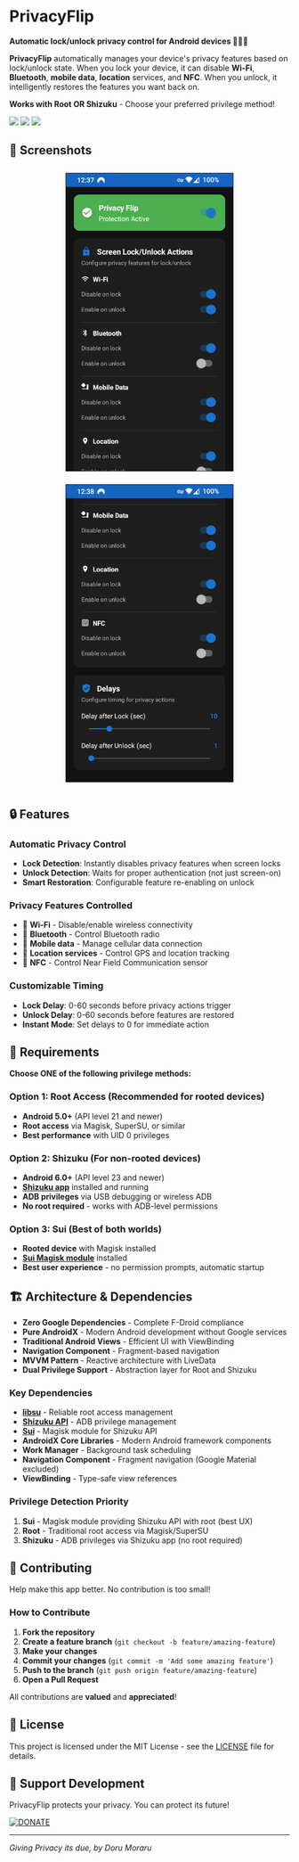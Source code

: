 # PrivacyFlip

**Automatic lock/unlock privacy control for Android devices 🔐📱✨**

**PrivacyFlip** automatically manages your device's privacy features based on lock/unlock state. When you lock your device, it can disable **Wi-Fi**, **Bluetooth**, **mobile data**, **location** services, and **NFC**. When you unlock, it intelligently restores the features you want back on.

**Works with Root OR Shizuku** - Choose your preferred privilege method!

<div>
  <a href="https://apt.izzysoft.de/fdroid/index/apk/io.github.dorumrr.privacyflip" target="_blank" rel="noopener"><img height="50" src="https://gitlab.com/IzzyOnDroid/repo/-/raw/master/assets/IzzyOnDroid.png"></a> <a href="https://f-droid.org/en/packages/io.github.dorumrr.privacyflip/" target="_blank" rel="noopener"><img height="50" src="https://f-droid.org/badge/get-it-on.png"></a> <a href="https://www.buymeacoffee.com/ossdev"><img height="50" src="https://cdn.buymeacoffee.com/buttons/v2/arial-yellow.png" /></a>
</div>

## 📸 Screenshots

<div align="center">
  <img src="fastlane/metadata/android/en-US/images/phoneScreenshots/1.png" alt="PrivacyFlip by Doru Moraru" width="300" style="margin: 10px; border: 1px solid #222222"/>
  <img src="fastlane/metadata/android/en-US/images/phoneScreenshots/2.png" alt="PrivacyFlip by Doru Moraru" width="300" style="margin: 10px; border: 1px solid #222222"/>
</div>

## 🔒 Features

### **Automatic Privacy Control**
- **Lock Detection**: Instantly disables privacy features when screen locks
- **Unlock Detection**: Waits for proper authentication (not just screen-on)
- **Smart Restoration**: Configurable feature re-enabling on unlock

### **Privacy Features Controlled**
- 📶 **Wi-Fi** - Disable/enable wireless connectivity
- 📱 **Bluetooth** - Control Bluetooth radio
- 📡 **Mobile data** - Manage cellular data connection
- 📍 **Location services** - Control GPS and location tracking
- 📳 **NFC** - Control Near Field Communication sensor

### **Customizable Timing**
- **Lock Delay**: 0-60 seconds before privacy actions trigger
- **Unlock Delay**: 0-60 seconds before features are restored
- **Instant Mode**: Set delays to 0 for immediate action

## 📱 Requirements

**Choose ONE of the following privilege methods:**

### **Option 1: Root Access** (Recommended for rooted devices)
- **Android 5.0+** (API level 21 and newer)
- **Root access** via Magisk, SuperSU, or similar
- **Best performance** with UID 0 privileges

### **Option 2: Shizuku** (For non-rooted devices)
- **Android 6.0+** (API level 23 and newer)
- **[Shizuku app](https://shizuku.rikka.app/)** installed and running
- **ADB privileges** via USB debugging or wireless ADB
- **No root required** - works with ADB-level permissions

### **Option 3: Sui** (Best of both worlds)
- **Rooted device** with Magisk installed
- **[Sui Magisk module](https://github.com/RikkaApps/Sui)** installed
- **Best user experience** - no permission prompts, automatic startup

## 🏗️ Architecture & Dependencies

- **Zero Google Dependencies** - Complete F-Droid compliance
- **Pure AndroidX** - Modern Android development without Google services
- **Traditional Android Views** - Efficient UI with ViewBinding
- **Navigation Component** - Fragment-based navigation
- **MVVM Pattern** - Reactive architecture with LiveData
- **Dual Privilege Support** - Abstraction layer for Root and Shizuku

### **Key Dependencies**
- **[libsu](https://github.com/topjohnwu/libsu)** - Reliable root access management
- **[Shizuku API](https://github.com/RikkaApps/Shizuku-API)** - ADB privilege management
- **[Sui](https://github.com/RikkaApps/Sui)** - Magisk module for Shizuku API
- **AndroidX Core Libraries** - Modern Android framework components
- **Work Manager** - Background task scheduling
- **Navigation Component** - Fragment navigation (Google Material excluded)
- **ViewBinding** - Type-safe view references

### **Privilege Detection Priority**
1. **Sui** - Magisk module providing Shizuku API with root (best UX)
2. **Root** - Traditional root access via Magisk/SuperSU
3. **Shizuku** - ADB privileges via Shizuku app (no root required)



## 🤝 Contributing

Help make this app better. No contribution is too small!

### How to Contribute

1. **Fork the repository**
2. **Create a feature branch** (`git checkout -b feature/amazing-feature`)
3. **Make your changes**
4. **Commit your changes** (`git commit -m 'Add some amazing feature'`)
5. **Push to the branch** (`git push origin feature/amazing-feature`)
6. **Open a Pull Request**

All contributions are **valued** and **appreciated**!

## 📄 License

This project is licensed under the MIT License - see the [LICENSE](LICENSE) file for details.

## 💖 Support Development

PrivacyFlip protects your privacy. You can protect its future!

[![DONATE](https://img.shields.io/badge/DONATE-FFD700?style=for-the-badge&logoColor=white)](https://buymeacoffee.com/ossdev)

---

*Giving Privacy its due, by Doru Moraru*
